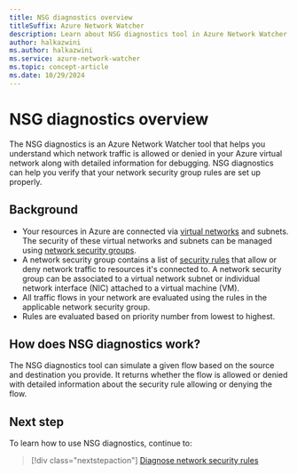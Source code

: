 ```yaml
---
title: NSG diagnostics overview
titleSuffix: Azure Network Watcher
description: Learn about NSG diagnostics tool in Azure Network Watcher how it can help you troubleshoot traffic issues.
author: halkazwini
ms.author: halkazwini
ms.service: azure-network-watcher
ms.topic: concept-article
ms.date: 10/29/2024
---
```


# NSG diagnostics overview

The NSG diagnostics is an Azure Network Watcher tool that helps you understand which network traffic is allowed or denied in your Azure virtual network along with detailed information for debugging. NSG diagnostics can help you verify that your network security group rules are set up properly. 

## Background

- Your resources in Azure are connected via [virtual networks](../virtual-network/virtual-networks-overview.md) and subnets. The security of these virtual networks and subnets can be managed using [network security groups](../virtual-network/network-security-groups-overview.md).
- A network security group contains a list of [security rules](../virtual-network/network-security-groups-overview.md#security-rules) that allow or deny network traffic to resources it's connected to. A network security group can be associated to a virtual network subnet or individual network interface (NIC) attached to a virtual machine (VM). 
- All traffic flows in your network are evaluated using the rules in the applicable network security group.
- Rules are evaluated based on priority number from lowest to highest.

## How does NSG diagnostics work? 

The NSG diagnostics tool can simulate a given flow based on the source and destination you provide. It returns whether the flow is allowed or denied with detailed information about the security rule allowing or denying the flow.

## Next step

To learn how to use NSG diagnostics, continue to:

> [!div class="nextstepaction"]
> [Diagnose network security rules](diagnose-network-security-rules.md)
